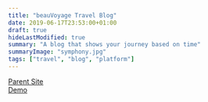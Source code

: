 ```yaml
---
title: "beauVoyage Travel Blog"
date: 2019-06-17T23:53:00+01:00
draft: true
hideLastModified: true
summary: "A blog that shows your journey based on time"
summaryImage: "symphony.jpg"
tags: ["travel", "blog", "platform"]
---
```


[Parent Site](https://beau.voyage)  
[Demo](https://symphony.beau.voyage)
